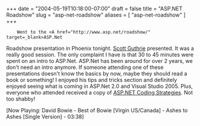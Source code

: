 +++
date = "2004-05-19T10:18:00-07:00"
draft = false
title = "ASP.NET Roadshow"
slug = "asp-net-roadshow"
aliases = [
	"asp-net-roadshow"
]
+++

        Went to the <A href="http://www.asp.net/roadshow/" target=_blank>ASP.Net 
Roadshow</A> presentation in Phoenix tonight. <A href="http://scottgu.com/" 
target=_blank>Scott Guthrie</A> presented. It was a really good session. The 
only complaint I have is that 30 to 45 minutes were spent on an intro to 
ASP.Net. ASP.Net has been around for over 2 years, we don't need an intro 
anymore. If someone&nbsp;attending one of these presentations doesn't know the 
basics by now, maybe they should read a book or something! I enjoyed his tips 
and tricks section and definitely enjoyed seeing what is coming in ASP.Net 2.0 
and Visual Studio 2005. Plus, everyone who attended received a copy of <A 
href="http://www.microsoft.com/MSPress/books/6578.asp" target=_blank>ASP.NET 
Coding Strategies</A>. Not too shabby!<div><p>[Now Playing: David Bowie - Best of Bowie [Virgin US/Canada]  - Ashes to Ashes [Single Version] - 03:38]</p></div>
      
